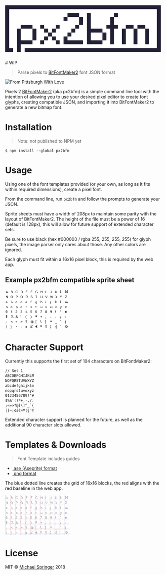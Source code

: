 <h1 align="center">
	<img src="logo.png" alt="px2bfm">
</h1>
# WIP

> Parse pixels to [BitFontMaker2](http://www.pentacom.jp/pentacom/bitfontmaker2/) font JSON format

![From Pittsburgh With Love](https://img.shields.io/badge/from%20pittsburgh%20with-%E2%9D%A4-yellow.svg?style=for-the-badge)

Pixels 2 [BitFontMaker2](http://www.pentacom.jp/pentacom/bitfontmaker2/) (aka px2bfm) is a simple command line tool with the intention of
allowing you to use your desired pixel editor to create font glyphs, creating compatible JSON, and importing it into BitFontMaker2 to generate a new bitmap font.


# Installation
> Note: not published to NPM yet

```shell
$ npm install --global px2bfm
```

# Usage
Using one of the font templates provided (or your own, as long as it fits within required dimensions), create a pixel font.

From the command line, run `px2bfm` and follow the prompts to generate your JSON.

Sprite sheets must have a width of 208px to maintain some parity with the layout of BitFontMaker2. The height of the file must be a power of 16 (default is 128px), this will allow for future support of extended character sets.

Be sure to use black (hex #000000 / rgba 255, 255, 255, 255) for glyph pixels, the image parser only cares about those. Any other colors are ignored.

Each glyph must fit within a 16x16 pixel block, this is required by the web app.

## Example px2bfm compatible sprite sheet

<img src="templates/test.png"/>

# Character Support
Currently this supports the first set of 104 characters on BitFontMaker2:
```
// Set 1
ABCDEFGHIJKLM
NOPQRSTUVWXYZ
abcdefghijklm
nopqrstuvwxyz
0123456789!"#
$%&'()*+,-./:
;<=>?@[\]^_`{
|}~¡¢£€¤¥¦§¨©
```
Extended character support is planned for the future, as well as the additional 90 character slots allowed.

# Templates & Downloads
> Font Template includes guides

* [.ase (Aseprite) format](https://github.com/sprngr/px2bfm/blob/master/templates/template.ase?raw=true)
* [.png format](https://github.com/sprngr/px2bfm/blob/master/templates/template.png?raw=true)

The blue dotted line creates the grid of 16x16 blocks, the red aligns with the red
baseline in the web app.

<img src="templates/template.png"/>

# License
MIT &copy; [Michael Springer](https://github.com/sprngr) 2018
